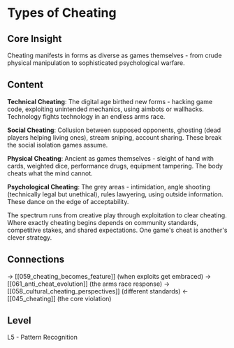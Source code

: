 # Types of Cheating
## Core Insight
Cheating manifests in forms as diverse as games themselves - from crude physical manipulation to sophisticated psychological warfare.

## Content
**Technical Cheating**: The digital age birthed new forms - hacking game code, exploiting unintended mechanics, using aimbots or wallhacks. Technology fights technology in an endless arms race.

**Social Cheating**: Collusion between supposed opponents, ghosting (dead players helping living ones), stream sniping, account sharing. These break the social isolation games assume.

**Physical Cheating**: Ancient as games themselves - sleight of hand with cards, weighted dice, performance drugs, equipment tampering. The body cheats what the mind cannot.

**Psychological Cheating**: The grey areas - intimidation, angle shooting (technically legal but unethical), rules lawyering, using outside information. These dance on the edge of acceptability.

The spectrum runs from creative play through exploitation to clear cheating. Where exactly cheating begins depends on community standards, competitive stakes, and shared expectations. One game's cheat is another's clever strategy.

## Connections
→ [[059_cheating_becomes_feature]] (when exploits get embraced)
→ [[061_anti_cheat_evolution]] (the arms race response)
→ [[058_cultural_cheating_perspectives]] (different standards)
← [[045_cheating]] (the core violation)

## Level
L5 - Pattern Recognition